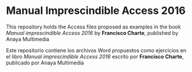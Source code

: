 Manual Imprescindible Access 2016
==========

This repository holds the Access files proposed as examples in the book *Manual imprescindible Access 2016* by **Francisco Charte**, published by Anaya Multimedia

Este repositorio contiene los archivos Word propuestos como ejercicios en el libro *Manual imprescindible Access 2016* escrito por **Francisco Charte**, publicado por  Anaya Multimedia


